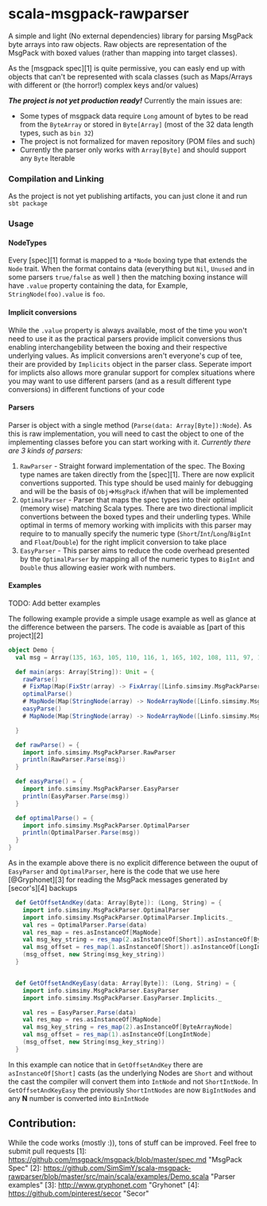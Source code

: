 # scala-msgpack-rawparser

A simple and light (No external dependencies) library for parsing MsgPack byte arrays into raw objects. Raw objects are representation of the MsgPack with boxed values (rather than mapping into target classes). 
 
As the [msgpack spec][1] is quite permissive, you can easly end up with objects that can't be represented with scala classes (such as Maps/Arrays  with different or (the horror!) complex keys and/or values) 

 

***The project is not yet production ready!***
Currently the main issues are:
* Some types of msgpack data require `Long` amount of bytes to be read from the `ByteArray` or stored in `Byte[Array]` (most of the 32 data length types, such as `bin 32`) 
* The project is not formalized for maven repository (POM files and such)
* Currently the parser only works with `Array[Byte]` and should support any `Byte` Iterable


### Compilation and Linking
As the project is not yet publishing artifacts, you can just clone it and run `sbt package`
 
### Usage

#### NodeTypes
Every [spec][1] format is mapped to a `*Node` boxing type that extends the `Node` trait. When the format contains data (everything but `Nil`, `Unused` and in some parsers `true/false` as well ) then the matching boxing instance will have `.value` property containing the data, for Example, `StringNode(foo).value` is `foo`. 

#### Implicit conversions
While the `.value` property is always available, most of the time you won't need to use it as the practical parsers provide implicit conversions thus enabling interchangebility between the boxing and their respective underlying values.
As implicit conversions aren't everyone's cup of tee, their are provided by `Implicits` object in the parser class. Seperate import for implicts also allows more granular support for complex situations where you may want to use different parsers (and as a result different type conversions) in different functions of your code  

#### Parsers
Parser is object with a single method (`Parse(data: Array[Byte]):Node`). As this is raw implementation, you will need to cast the object to one of the implementing classes before you can start working with it.
*Currently there are 3 kinds of parsers:*
1. `RawParser` - Straight forward implementation of the spec. The Boxing type names are taken directly from the [spec][1]. There are now explicit convertions supported. This type should be used mainly for debugging and will be the basis of `Obj`=>`MsgPack` if/when that will be implemented 
2. `OptimalParser` - Parser that maps the spec types into their optimal (memory wise) matching Scala types. There are two directional implicit convertions between the boxed types and their underling types. While optimal in terms of memory working with implicits with this parser may require to to manually specify the numeric type (`Short`/`Int`/`Long`/`BigInt` and `Float`/`Double`) for the right implicit conversion to take place
3. `EasyParser` - This parser aims to reduce the code overhead presented by the `OptimalParser` by mapping all of the numeric types to `BigInt` and `Double` thus allowing easier work with numbers. 

#### Examples
TODO: Add better examples

The following example provide a simple usage example as well as glance at the difference between the parsers. The code is avaiable as [part of this project][2]
```scala
object Demo {
  val msg = Array(135, 163, 105, 110, 116, 1, 165, 102, 108, 111, 97, 116, 203, 63, 224, 0, 0, 0, 0, 0, 0, 167, 98, 111, 111, 108, 101, 97, 110, 195, 164, 110, 117, 108, 108, 192, 166, 115, 116, 114, 105, 110, 103, 167, 102, 111, 111, 32, 98, 97, 114, 165, 97, 114, 114, 97, 121, 146, 163, 102, 111, 111, 163, 98, 97, 114, 166, 111, 98, 106, 101, 99, 116, 130, 163, 102, 111, 111, 1, 163, 98, 97, 122, 203, 63, 224, 0, 0, 0, 0, 0, 0).map(_.asInstanceOf[Byte])

  def main(args: Array[String]): Unit = {
    rawParse()
    # FixMap(Map(FixStr(array) -> FixArray([Linfo.simsimy.MsgPackParser.Node;@4c70fda8), FixStr(object) -> FixMap(Map(FixStr(foo) -> FixInt(1), FixStr(baz) -> Float64(0.5))), FixStr(int) -> FixInt(1), FixStr(float) -> Float64(0.5), FixStr(string) -> FixStr(foo bar), FixStr(null) -> NullNode(), FixStr(boolean) -> True()))
    optimalParse()
    # MapNode(Map(StringNode(array) -> NodeArrayNode([Linfo.simsimy.MsgPackParser.Node;@4501b7af), StringNode(object) -> MapNode(Map(StringNode(foo) -> ShortIntNode(1), StringNode(baz) -> DoubleNode(0.5))), StringNode(int) -> ShortIntNode(1), StringNode(float) -> DoubleNode(0.5), StringNode(string) -> StringNode(foo bar), StringNode(null) -> NullNode(), StringNode(boolean) -> BooleanNode(true)))
    easyParse()
    # MapNode(Map(StringNode(array) -> NodeArrayNode([Linfo.simsimy.MsgPackParser.Node;@4501b7af), StringNode(object) -> MapNode(Map(StringNode(foo) -> ShortIntNode(1), StringNode(baz) -> DoubleNode(0.5))), StringNode(int) -> ShortIntNode(1), StringNode(float) -> DoubleNode(0.5), StringNode(string) -> StringNode(foo bar), StringNode(null) -> NullNode(), StringNode(boolean) -> BooleanNode(true)))

  }

  def rawParse() = {
    import info.simsimy.MsgPackParser.RawParser
    println(RawParser.Parse(msg))
  }

  def easyParse() = {
    import info.simsimy.MsgPackParser.EasyParser
    println(EasyParser.Parse(msg))
  }

  def optimalParse() = {
    import info.simsimy.MsgPackParser.OptimalParser
    println(OptimalParser.Parse(msg))
  }
}
```

As in the example above there is no explicit difference between the ouput of `EasyParser` and `OptimalParser`, here is the code that we use here [@Gryphonet][3] for reading the MsgPack messages generated by [secor's][4] backups 

```scala
  def GetOffsetAndKey(data: Array[Byte]): (Long, String) = {
    import info.simsimy.MsgPackParser.OptimalParser
    import info.simsimy.MsgPackParser.OptimalParser.Implicits._
    val res = OptimalParser.Parse(data)
    val res_map = res.asInstanceOf[MapNode]
    val msg_key_string = res_map(2.asInstanceOf[Short]).asInstanceOf[ByteArrayNode]
    val msg_offset = res_map(1.asInstanceOf[Short]).asInstanceOf[LongIntNode]
    (msg_offset, new String(msg_key_string))
  }


  def GetOffsetAndKeyEasy(data: Array[Byte]): (Long, String) = {
    import info.simsimy.MsgPackParser.EasyParser
    import info.simsimy.MsgPackParser.EasyParser.Implicits._

    val res = EasyParser.Parse(data)
    val res_map = res.asInstanceOf[MapNode]
    val msg_key_string = res_map(2).asInstanceOf[ByteArrayNode]
    val msg_offset = res_map(1).asInstanceOf[LongIntNode]
    (msg_offset, new String(msg_key_string))
  }

```
In this example can notice that in `GetOffsetAndKey` there are `asInstanceOf[Short]` casts (as the underlying Nodes are `Short` and without the cast the compiler will convert them into `IntNode` and not `ShortIntNode`. 
In `GetOffsetAndKeyEasy` the previously `ShortIntNodes` are now `BigIntNodes` and any **N** number is converted into `BinIntNode`



## Contribution:
While the code works (mostly :)), tons of stuff can be improved. Feel free to submit pull requests 
[1]: https://github.com/msgpack/msgpack/blob/master/spec.md "MsgPack Spec"
[2]: https://github.com/SimSimY/scala-msgpack-rawparser/blob/master/src/main/scala/examples/Demo.scala "Parser examples"
[3]: http://www.gryphonet.com "Gryhonet"
[4]: https://github.com/pinterest/secor "Secor"